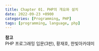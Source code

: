 ```yaml
---
title: Chapter 01. PHP의 개요와 설치
date: 2022-09-23 +0900
categories: [Programming, PHP]
tags: [programming, language, php]
---
```

**참고**  
PHP 프로그래밍 입문(3판), 황재호, 한빛아카데미
